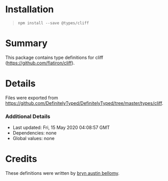 # Installation
> `npm install --save @types/cliff`

# Summary
This package contains type definitions for cliff (https://github.com/flatiron/cliff).

# Details
Files were exported from https://github.com/DefinitelyTyped/DefinitelyTyped/tree/master/types/cliff.

### Additional Details
 * Last updated: Fri, 15 May 2020 04:08:57 GMT
 * Dependencies: none
 * Global values: none

# Credits
These definitions were written by [bryn austin bellomy](https://github.com/brynbellomy).
